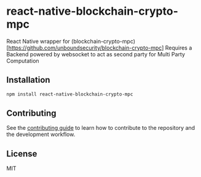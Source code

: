 # react-native-blockchain-crypto-mpc

React Native wrapper for (blockchain-crypto-mpc)[https://github.com/unboundsecurity/blockchain-crypto-mpc]
Requires a Backend powered by websocket to act as second party for Multi Party Computation

## Installation

```sh
npm install react-native-blockchain-crypto-mpc
```

## Contributing

See the [contributing guide](CONTRIBUTING.md) to learn how to contribute to the repository and the development workflow.

## License

MIT
